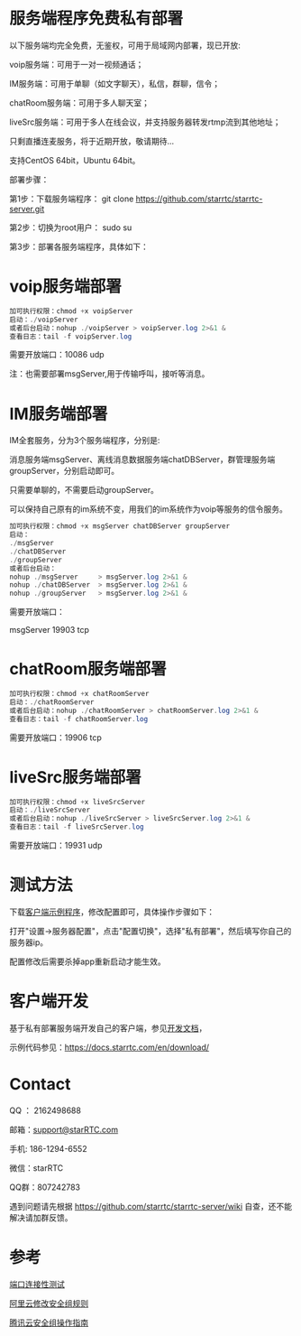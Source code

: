 # 服务端程序免费私有部署

以下服务端均完全免费，无鉴权，可用于局域网内部署，现已开放:

voip服务端：可用于一对一视频通话；

IM服务端：可用于单聊（如文字聊天），私信，群聊，信令；

chatRoom服务端：可用于多人聊天室；

liveSrc服务端：可用于多人在线会议，并支持服务器转发rtmp流到其他地址；


只剩直播连麦服务，将于近期开放，敬请期待...

支持CentOS 64bit，Ubuntu 64bit。

部署步骤：

第1步：下载服务端程序： git clone https://github.com/starrtc/starrtc-server.git

第2步：切换为root用户： sudo su

第3步：部署各服务端程序，具体如下：

voip服务端部署
==
```java
加可执行权限：chmod +x voipServer
启动：./voipServer     
或者后台启动：nohup ./voipServer > voipServer.log 2>&1 &
查看日志：tail -f voipServer.log
```
需要开放端口：10086 udp

注：也需要部署msgServer,用于传输呼叫，接听等消息。

IM服务端部署
==
IM全套服务，分为3个服务端程序，分别是:

消息服务端msgServer、离线消息数据服务端chatDBServer，群管理服务端groupServer，分别启动即可。

只需要单聊的，不需要启动groupServer。

可以保持自己原有的im系统不变，用我们的im系统作为voip等服务的信令服务。
```java
加可执行权限：chmod +x msgServer chatDBServer groupServer
启动：
./msgServer    
./chatDBServer 
./groupServer  
或者后台启动：
nohup ./msgServer     > msgServer.log 2>&1 &
nohup ./chatDBServer  > msgServer.log 2>&1 &
nohup ./groupServer   > msgServer.log 2>&1 &

```
需要开放端口：

msgServer 		19903 tcp


chatRoom服务端部署
==
```java
加可执行权限：chmod +x chatRoomServer
启动：./chatRoomServer     
或者后台启动：nohup ./chatRoomServer > chatRoomServer.log 2>&1 &
查看日志：tail -f chatRoomServer.log
```
需要开放端口：19906 tcp



liveSrc服务端部署
==
```java
加可执行权限：chmod +x liveSrcServer
启动：./liveSrcServer     
或者后台启动：nohup ./liveSrcServer > liveSrcServer.log 2>&1 &
查看日志：tail -f liveSrcServer.log
```
需要开放端口：19931 udp



测试方法
=====
下载[客户端示例程序](https://docs.starrtc.com/en/download/)，修改配置即可，具体操作步骤如下：

打开"设置->服务器配置"，点击"配置切换"，选择"私有部署"，然后填写你自己的服务器ip。

配置修改后需要杀掉app重新启动才能生效。

客户端开发
=====
基于私有部署服务端开发自己的客户端，参见[开发文档](https://docs.starrtc.com/zh-cn/docs/android-single-server-init.html)，

示例代码参见：https://docs.starrtc.com/en/download/

Contact
=====
QQ ： 2162498688

邮箱：<a href="mailto:support@starRTC.com">support@starRTC.com</a>

手机: 186-1294-6552

微信：starRTC

QQ群：807242783

遇到问题请先根据 https://github.com/starrtc/starrtc-server/wiki 自查，还不能解决请加群反馈。

参考
==
[端口连接性测试](https://github.com/starrtc/starrtc-server/wiki/TCP%E4%B8%8EUDP%E7%AB%AF%E5%8F%A3%E8%BF%9E%E6%8E%A5%E6%80%A7%E6%B5%8B%E8%AF%95)

[阿里云修改安全组规则](https://help.aliyun.com/document_detail/101471.html)

[腾讯云安全组操作指南](https://cloud.tencent.com/document/product/213/18197)

